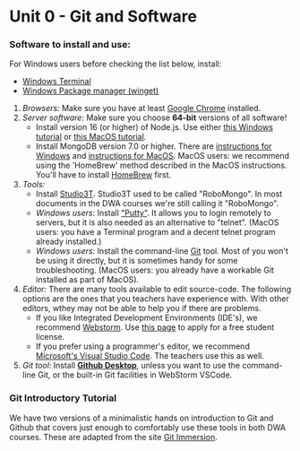 # Unit 0 - Git and Software

### Software to install and use:

For Windows users before checking the list below, install:

- [Windows Terminal](https://learn.microsoft.com/en-us/windows/terminal/install)
- [Windows Package manager (winget)](https://learn.microsoft.com/en-us/windows/package-manager/)

1. _Browsers:_ Make sure you have at least [Google Chrome](https://www.google.com/chrome/browser/desktop/index.html) installed.
2. _Server software:_ Make sure you choose **64-bit** versions of all software!
   - Install version 16 (or higher) of Node.js. Use either [this Windows tutorial](https://nodejs.dev/en/download/package-manager/#windows-1)
     or [this MacOS tutorial](https://nodejs.dev/en/download/package-manager/#macos).
   - Install MongoDB version 7.0 or higher. There are [instructions for Windows](https://www.mongodb.com/docs/manual/tutorial/install-mongodb-on-windows/) and [instructions for MacOS](https://www.mongodb.com/docs/manual/tutorial/install-mongodb-on-os-x/). MacOS users: we recommend using the 'HomeBrew' method described in the MacOS instructions. You'll have to install [HomeBrew](https://brew.sh/) first.
3. _Tools:_
   - Install [Studio3T](https://studio3t.com/download-studio3t-free/). Studio3T used to be called "RoboMongo". In most documents in the DWA courses we're still calling it "RoboMongo".
   - _Windows users:_ Install ["Putty"](http://www.putty.org/). It allows you to login remotely to servers, but it is also needed as an alternative to "telnet". (MacOS users: you have a Terminal program and a decent telnet program already installed.)
   - _Windows users:_ Install the command-line [Git](https://git-scm.com/) tool. Most of you won't be using it directly, but it is sometimes handy for some troubleshooting. (MacOS users: you already have a workable Git installed as part of MacOS).
4. _Editor:_ There are many tools available to edit source-code. The following options are the ones that you teachers have experience with. With other editors, wthey may not be able to help you if there are problems.
   - If you like Integrated Development Environments (IDE's), we recommend [Webstorm](https://www.jetbrains.com/webstorm/). Use [this page](https://www.jetbrains.com/student/) to apply for a free student license.
   - If you prefer using a programmer's editor, we recommend [Microsoft's Visual Studio Code](https://code.visualstudio.com/). The teachers use this as well.
5. _Git tool_: Install **[Github Desktop](https://desktop.github.com)**, unless you want to use the command-line Git, or the built-in Git facilities in WebStorm VSCode.

### Git Introductory Tutorial

We have two versions of a minimalistic hands on introduction
to Git and Github that covers just enough to comfortably use these
tools in both DWA courses.
These are adapted from the site [Git Immersion](http://gitimmersion.com/).
